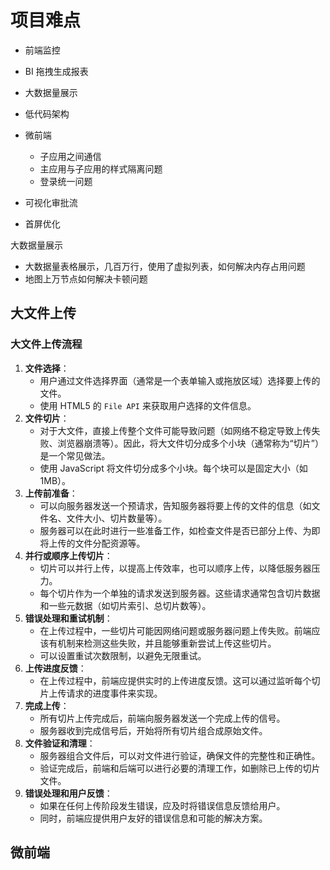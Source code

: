 # 项目难点


- 前端监控
- BI 拖拽生成报表
- 大数据量展示
- 低代码架构
- 微前端
  - 子应用之间通信
  - 主应用与子应用的样式隔离问题
  - 登录统一问题

- 可视化审批流
- 首屏优化

大数据量展示
- 大数据量表格展示，几百万行，使用了虚拟列表，如何解决内存占用问题
- 地图上万节点如何解决卡顿问题

## 大文件上传

### 大文件上传流程

1. **文件选择**：
   - 用户通过文件选择界面（通常是一个表单输入或拖放区域）选择要上传的文件。
   - 使用 HTML5 的 `File API` 来获取用户选择的文件信息。
2. **文件切片**：
   - 对于大文件，直接上传整个文件可能导致问题（如网络不稳定导致上传失败、浏览器崩溃等）。因此，将大文件切分成多个小块（通常称为“切片”）是一个常见做法。
   - 使用 JavaScript 将文件切分成多个小块。每个块可以是固定大小（如1MB）。
3. **上传前准备**：
   - 可以向服务器发送一个预请求，告知服务器将要上传的文件的信息（如文件名、文件大小、切片数量等）。
   - 服务器可以在此时进行一些准备工作，如检查文件是否已部分上传、为即将上传的文件分配资源等。
4. **并行或顺序上传切片**：
   - 切片可以并行上传，以提高上传效率，也可以顺序上传，以降低服务器压力。
   - 每个切片作为一个单独的请求发送到服务器。这些请求通常包含切片数据和一些元数据（如切片索引、总切片数等）。
5. **错误处理和重试机制**：
   - 在上传过程中，一些切片可能因网络问题或服务器问题上传失败。前端应该有机制来检测这些失败，并且能够重新尝试上传这些切片。
   - 可以设置重试次数限制，以避免无限重试。
6. **上传进度反馈**：
   - 在上传过程中，前端应提供实时的上传进度反馈。这可以通过监听每个切片上传请求的进度事件来实现。
7. **完成上传**：
   - 所有切片上传完成后，前端向服务器发送一个完成上传的信号。
   - 服务器收到完成信号后，开始将所有切片组合成原始文件。
8. **文件验证和清理**：
   - 服务器组合文件后，可以对文件进行验证，确保文件的完整性和正确性。
   - 验证完成后，前端和后端可以进行必要的清理工作，如删除已上传的切片文件。
9. **错误处理和用户反馈**：
   - 如果在任何上传阶段发生错误，应及时将错误信息反馈给用户。
   - 同时，前端应提供用户友好的错误信息和可能的解决方案。

## 微前端



